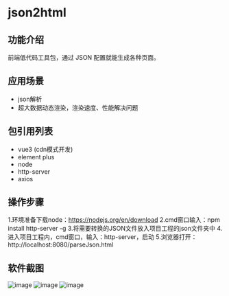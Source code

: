 # json2html
## 功能介绍
前端低代码工具包，通过 JSON 配置就能生成各种页面。

## 应用场景
- json解析
- 超大数据动态渲染，渲染速度、性能解决问题

## 包引用列表
- vue3 (cdn模式开发)
- element plus
- node
- http-server
- axios

## 操作步骤
1.环境准备下载node：https://nodejs.org/en/download
2.cmd窗口输入：npm install http-server -g
3.将需要转换的JSON文件放入项目工程的json文件夹中
4.进入项目工程内，cmd窗口，输入：http-server，启动
5.浏览器打开：http://localhost:8080/parseJson.html

## 软件截图

![image](https://github.com/axiong8080/json2html/assets/21275254/374b09a4-fc6a-4d0f-8488-c688689c1ed2)
![image](https://github.com/axiong8080/json2html/assets/21275254/8c5c7da3-274f-460a-9075-3a8f6f2e52a2)
![image](https://github.com/axiong8080/json2html/assets/21275254/a1ac18a8-f78c-4de2-84e3-400989ceaa8f)


